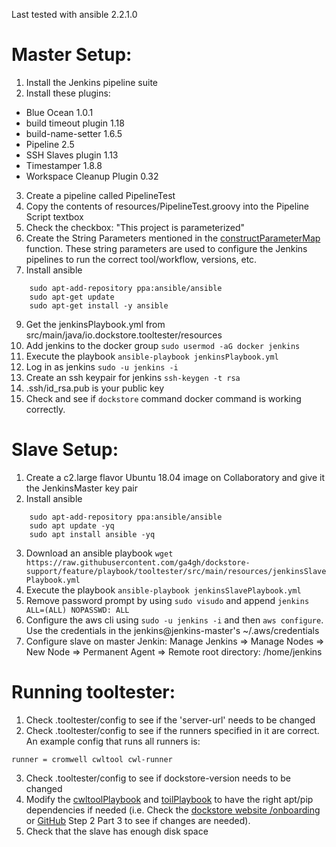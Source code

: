Last tested with ansible 2.2.1.0
# Master Setup:
1.  Install the Jenkins pipeline suite
2.  Install these plugins:
- Blue Ocean 1.0.1
- build timeout plugin 1.18
- build-name-setter 1.6.5
- Pipeline 2.5
- SSH Slaves plugin 1.13
- Timestamper 1.8.8
- Workspace Cleanup Plugin 0.32
3.  Create a pipeline called PipelineTest
4.  Copy the contents of resources/PipelineTest.groovy into the Pipeline Script textbox
5.  Check the checkbox:  "This project is parameterized"
6.  Create the String Parameters mentioned in the [constructParameterMap](https://github.com/ga4gh/dockstore-support/blob/develop/tooltester/src/main/java/io/dockstore/tooltester/client/cli/Client.java#L609) function. These string parameters are used to configure the Jenkins pipelines to run the correct tool/workflow, versions, etc.
7.  Install ansible
```
    sudo apt-add-repository ppa:ansible/ansible
    sudo apt-get update
    sudo apt-get install -y ansible
```
9.  Get the jenkinsPlaybook.yml from src/main/java/io.dockstore.tooltester/resources
10.  Add jenkins to the docker group
    `sudo usermod -aG docker jenkins`
11.  Execute the playbook
    `ansible-playbook jenkinsPlaybook.yml`
12.  Log in as jenkins
    `sudo -u jenkins -i`
13. Create an ssh keypair for jenkins
    `ssh-keygen -t rsa`
14. .ssh/id_rsa.pub is your public key
15. Check and see if `dockstore` command docker command is working correctly.


# Slave Setup:
1. Create a c2.large flavor Ubuntu 18.04 image on Collaboratory and give it the JenkinsMaster key pair
2. Install ansible
```
    sudo apt-add-repository ppa:ansible/ansible
    sudo apt update -yq
    sudo apt install ansible -yq
```
3. Download an ansible playbook
    `wget https://raw.githubusercontent.com/ga4gh/dockstore-support/feature/playbook/tooltester/src/main/resources/jenkinsSlavePlaybook.yml`
4. Execute the playbook
        `ansible-playbook jenkinsSlavePlaybook.yml`
5. Remove password prompt by using `sudo visudo` and append `jenkins ALL=(ALL) NOPASSWD: ALL`
6. Configure the aws cli using `sudo -u jenkins -i` and then `aws configure`. Use the credentials in the jenkins@jenkins-master's ~/.aws/credentials
7. Configure slave on master Jenkin: Manage Jenkins => Manage Nodes => New Node => Permanent Agent => Remote root directory: /home/jenkins

# Running tooltester:
1. Check .tooltester/config to see if the 'server-url' needs to be changed
2. Check .tooltester/config to see if the runners specified in it are correct.  An example config that runs all runners is:
```
runner = cromwell cwltool cwl-runner
```
3. Check .tooltester/config to see if dockstore-version needs to be changed
4. Modify the [cwltoolPlaybook](src/main/resources/cwltoolPlaybook.yml) and [toilPlaybook](src/main/resources/toilPlaybook.yml) to have the right apt/pip dependencies if needed (i.e. Check the [dockstore website /onboarding](https://dockstore.org/onboarding) or [GitHub](https://github.com/dockstore/dockstore-ui2/blob/develop/src/app/loginComponents/onboarding/downloadcliclient/downloadcliclient.component.ts#L81) Step 2 Part 3 to see if changes are needed).
5. Check that the slave has enough disk space

